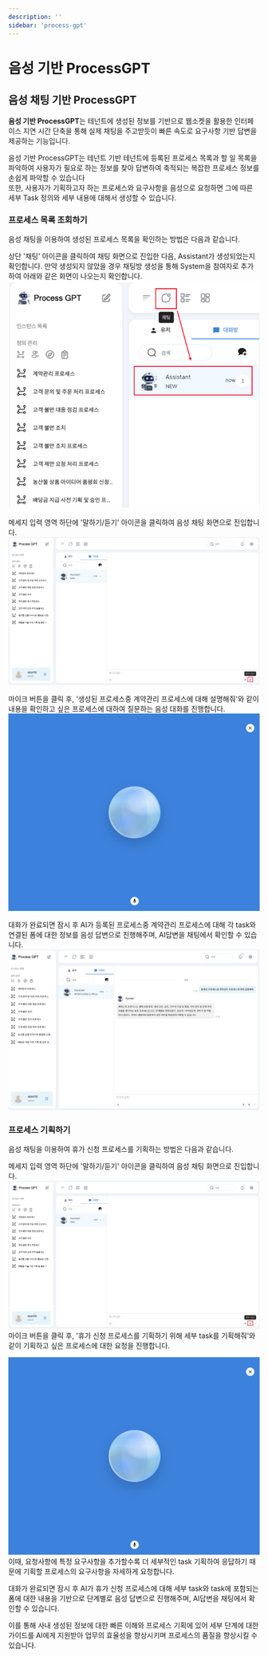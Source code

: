 ```yaml
---
description: ''
sidebar: 'process-gpt'
---
```


# 음성 기반 ProcessGPT

## 음성 채팅 기반 ProcessGPT

**음성 기반 ProcessGPT**는 테넌트에 생성된 정보를 기반으로 웹소켓을 활용한 인터페이스 지연 시간 단축을 통해 실제 채팅을 주고받듯이 빠른 속도로 요구사항 기반 답변을 제공하는 기능입니다.<br>

음성 기반 ProcessGPT는 테넌트 기반 테넌트에 등록된 프로세스 목록과 할 일 목록을 파악하여 사용자가 필요로 하는 정보를 찾아 답변하여 축적되는 복잡한 프로세스 정보를 손쉽게 파악할 수 있습니다 <br>
또한, 사용자가 기획하고자 하는 프로세스와 요구사항을 음성으로 요청하면 그에 따른 세부 Task 정의와 세부 내용에 대해서 생성할 수 있습니다.


### 프로세스 목록 조회하기

음성 채팅을 이용하여 생성된 프로세스 목록을 확인하는 방법은 다음과 같습니다.

상단 '채팅' 아이콘을 클릭하여 채팅 화면으로 진입한 다음, Assistant가 생성되었는지 확인합니다. 만약 생성되지 않았을 경우 채팅방 생성을 통해 System을 참여자로 추가하여 아래와 같은 화면이 나오는지 확인합니다.<br>
![](../../uengine-image/process-gpt/voice-chat/1.채팅화면.png)<br>

메세지 입력 영역 하단에 '말하기/듣기' 아이콘을 클릭하여 음성 채팅 화면으로 진입합니다.<br>
![](../../uengine-image/process-gpt/voice-chat/2.음성채팅진입.png)<br>

마이크 버튼을 클릭 후, '생성된 프로세스중 계약관리 프로세스에 대해 설명해줘'와 같이 내용을 확인하고 싶은 프로세스에 대하여 질문하는 음성 대화를 진행합니다.<br>
![](../../uengine-image/process-gpt/voice-chat/3.음성채팅.png)<br>

대화가 완료되면 잠시 후 AI가 등록된 프로세스중 계약관리 프로세스에 대해 각 task와 연결된 폼에 대한 정보를 음성 답변으로 진행해주며, AI답변을 채팅에서 확인할 수 있습니다.<br>
![](../../uengine-image/process-gpt/voice-chat/4.목록조회.png)<br>

### 프로세스 기획하기

음성 채팅을 이용하여 휴가 신청 프로세스를 기획하는 방법은 다음과 같습니다.

메세지 입력 영역 하단에 '말하기/듣기' 아이콘을 클릭하여 음성 채팅 화면으로 진입합니다.
![](../../uengine-image/process-gpt/voice-chat/2.음성채팅진입.png)<br>
마이크 버튼을 클릭 후, '휴가 신청 프로세스를 기획하기 위해 세부 task를 기획해줘'와 같이 기획하고 싶은 프로세스에 대한 요청을 진행합니다.<br>

![](../../uengine-image/process-gpt/voice-chat/3.음성채팅.png)<br>
이때, 요청사항에 특정 요구사항을 추가할수록 더 세부적인 task 기획하여 응답하기 때문에 기획할 프로세스의 요구사항을 자세하게 요청합니다.

대화가 완료되면 잠시 후 AI가 휴가 신청 프로세스에 대해 세부 task와 task에 포함되는 폼에 대한 내용을 기반으로 단계별로 음성 답변으로 진행해주며, AI답변을 채팅에서 확인할 수 있습니다.<br>

이를 통해 사내 생성된 정보에 대한 빠른 이해와 프로세스 기획에 있어 세부 단계에 대한 가이드를 AI에게 지원받아 업무의 효율성을 향상시키며 프로세스의 품질을 향상시킬 수 있습니다.